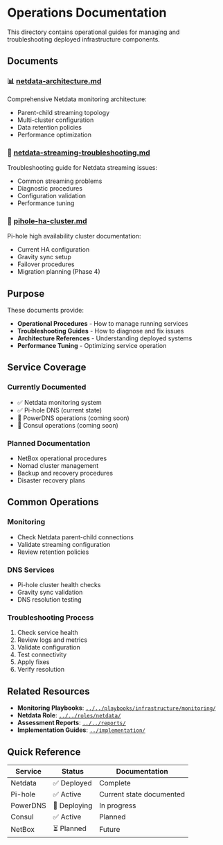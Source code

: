 # Operations Documentation

This directory contains operational guides for managing and troubleshooting deployed infrastructure components.

## Documents

### 📊 [netdata-architecture.md](netdata-architecture.md)
Comprehensive Netdata monitoring architecture:
- Parent-child streaming topology
- Multi-cluster configuration
- Data retention policies
- Performance optimization

### 🔧 [netdata-streaming-troubleshooting.md](netdata-streaming-troubleshooting.md)
Troubleshooting guide for Netdata streaming issues:
- Common streaming problems
- Diagnostic procedures
- Configuration validation
- Performance tuning

### 🎯 [pihole-ha-cluster.md](pihole-ha-cluster.md)
Pi-hole high availability cluster documentation:
- Current HA configuration
- Gravity sync setup
- Failover procedures
- Migration planning (Phase 4)

## Purpose

These documents provide:
- **Operational Procedures** - How to manage running services
- **Troubleshooting Guides** - How to diagnose and fix issues
- **Architecture References** - Understanding deployed systems
- **Performance Tuning** - Optimizing service operation

## Service Coverage

### Currently Documented
- ✅ Netdata monitoring system
- ✅ Pi-hole DNS (current state)
- 🚧 PowerDNS operations (coming soon)
- 🚧 Consul operations (coming soon)

### Planned Documentation
- NetBox operational procedures
- Nomad cluster management
- Backup and recovery procedures
- Disaster recovery plans

## Common Operations

### Monitoring
- Check Netdata parent-child connections
- Validate streaming configuration
- Review retention policies

### DNS Services
- Pi-hole cluster health checks
- Gravity sync validation
- DNS resolution testing

### Troubleshooting Process
1. Check service health
2. Review logs and metrics
3. Validate configuration
4. Test connectivity
5. Apply fixes
6. Verify resolution

## Related Resources

- **Monitoring Playbooks**: [`../../playbooks/infrastructure/monitoring/`](../../playbooks/infrastructure/monitoring/)
- **Netdata Role**: [`../../roles/netdata/`](../../roles/netdata/)
- **Assessment Reports**: [`../../reports/`](../../reports/)
- **Implementation Guides**: [`../implementation/`](../implementation/)

## Quick Reference

| Service | Status | Documentation |
|---------|--------|---------------|
| Netdata | ✅ Deployed | Complete |
| Pi-hole | ✅ Active | Current state documented |
| PowerDNS | 🚧 Deploying | In progress |
| Consul | ✅ Active | Planned |
| NetBox | ⏳ Planned | Future |